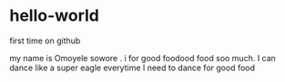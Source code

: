 # hello-world
first time on github

  my name is Omoyele sowore . i for good foodood food soo much.
  I can dance like a super eagle everytime I need to dance for good food
